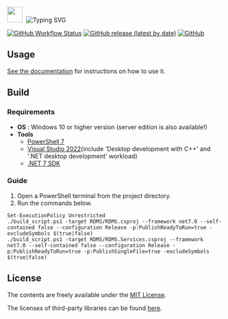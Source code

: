 <p>
    <p align="left" valign="middle">
        <img src="https://github.com/rdms-org/rdms-device-controller/blob/main/src/RDMS/Assets/RDMS.ico" width="36" height="36">
        &nbsp;<img src="https://readme-typing-svg.demolab.com?font=Outfit&weight=200&size=22&pause=3000&color=808080&vCenter=true&random=false&width=300&height=32&lines=RDMS+Device+Controller" alt="Typing SVG" />
    </p>
    <p align="left">
        <a target="_blank" href="https://github.com/rdms-org/rdms-device-controller/actions"><img alt="GitHub Workflow Status" src="https://img.shields.io/github/actions/workflow/status/rdms-org/rdms-device-controller/build.yml?branch=main"></a>
        <a target="_blank" href="https://github.com/rdms-org/rdms-device-controller/releases/latest"><img alt="GitHub release (latest by date)" src="https://img.shields.io/github/v/release/rdms-org/rdms-device-controller"></a>
        <a target="_blank" href="https://github.com/rdms-org/rdms-device-controller/blob/main/LICENSE"><img alt="GitHub" src="https://img.shields.io/github/license/rdms-org/rdms-device-controller"></a>
    </p>
</p>

## Usage
[See the documentation](./docs/USER_GUIDE.md) for instructions on how to use it.

## Build
### Requirements
 * __OS__ : Windows 10 or higher version (server edition is also available!)
 * __Tools__
   * [PowerShell 7](https://github.com/PowerShell/PowerShell)
   * [Visual Studio 2022](https://visualstudio.microsoft.com/)(include 'Desktop development with C++' and '.NET desktop development' workload)
   * [.NET 7 SDK](https://dotnet.microsoft.com/en-us/download)

### Guide
1. Open a PowerShell terminal from the project directory.
2. Run the commands below.
```pwsh
Set-ExecutionPolicy Unrestricted
./build_script.ps1 -target RDMS/RDMS.csproj --framework net7.0 --self-contained false --configuration Release -p:PublishReadyToRun=true -excludeSymbols $(true|false)
./build_script.ps1 -target RDMS/RDMS.Services.csproj --framework net7.0 --self-contained false --configuration Release -p:PublishReadyToRun=true -p:PublishSingleFile=true -excludeSymbols $(true|false)
```

## License
The contents are freely available under the [MIT License](http://opensource.org/licenses/MIT).

The licenses of third-party libraries can be found [here](./docs/OPENSOURCES.md).
